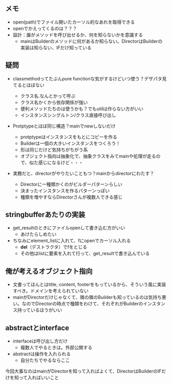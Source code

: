 ## メモ
- open(path)でファイル開いたカーソル的なあれを取得できる
- openでかえってくるのは？？？
- 設計：誰がメソッドを呼び出せるか、何を知らないかを意識する
  - mainはBuilderのメソッドに何があるか知らない。DirectorはBuilderの実装は知らない、IFだけ知っている

## 疑問
- classmethodってたぶんpure functionな気がするけどいつ使う？デザパタ見てるとほぼない
  - クラス名.なんとかって呼ぶ
  - クラス名かくから依存関係が強い
  - 便利メソッドたちのは使うかも？でもutilは作らない方がいい
  - インスタンスシングルトン/クラス直接呼び出し

- Protptypeとほぼ同じ構造？mainでnewしないだけ
  - protptypeはインスタンスをもとにコピーを作る
  - Builderは一個の大きいインスタンスをつくろう！
  - 形は同じだけど気持ちがちがう系
  - オブジェクト指向は抽象化で、抽象クラスをみてmainや処理が走るので、似た感じになるけど・・・

- 実務だと、directorがやりたいこともつ？mainからdirectorにわたす？
  - Directorに一種類かくのがビルダーパターンらしい
  - 決まったインスタンスを作るパターンっぽい
  - 種類を増やすならDirectorさんが複数人できる感じ

## stringbufferあたりの実装
- get_resultのときにファイルopenして書き込む方がいい
  - あけたらしめたい
- ちなみにelement_listに入れて、fにopenでカーソル入れる
  - __del__（デストラクタ）でfをとじる
  - その他はlistに要素を入れて行って、get_resultで書き込んでいる

## 俺が考えるオブジェクト指向
- 文書ってほんとはtitle, content, footerをもっているから、そういう風に実装すべき。ドメインを考えられていない
- mainがDirectorだけじゃなくて、隣の隣のBuilderも知っているのは気持ち悪い。なのでDirectorの時点で種類をわけて、それぞれがBuilderのインスタンス持っているほうがいい

## abstractとinterface
- interfaceは呼び出し方だけ
  - 複数人でやるときは。外部公開する
- abstractは操作を入れられる
  - 自分たちでやるならここ

今回大事なのはmainがDirectorを知って入ればよくて、DirectorはBuilderのIFだけを知って入ればいいこと